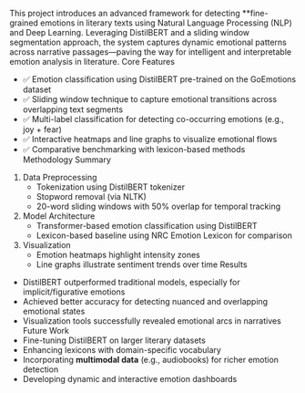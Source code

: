 This project introduces an advanced framework for detecting **fine-grained emotions in literary texts using Natural Language Processing (NLP) and Deep Learning. Leveraging DistilBERT and a sliding window segmentation approach, the system captures dynamic emotional patterns across narrative passages—paving the way for intelligent and interpretable emotion analysis in literature.
Core Features
* ✅ Emotion classification using DistilBERT pre-trained on the GoEmotions dataset
* ✅ Sliding window technique to capture emotional transitions across overlapping text segments
* ✅ Multi-label classification for detecting co-occurring emotions (e.g., joy + fear)
* ✅ Interactive heatmaps and line graphs to visualize emotional flows
* ✅ Comparative benchmarking with lexicon-based methods
Methodology Summary
1. Data Preprocessing
   * Tokenization using DistilBERT tokenizer
   * Stopword removal (via NLTK)
   * 20-word sliding windows with 50% overlap for temporal tracking
2. Model Architecture
   * Transformer-based emotion classification using DistilBERT
   * Lexicon-based baseline using NRC Emotion Lexicon for comparison
3. Visualization
   * Emotion heatmaps highlight intensity zones
   * Line graphs illustrate sentiment trends over time
Results
* DistilBERT outperformed traditional models, especially for implicit/figurative emotions
* Achieved better accuracy for detecting nuanced and overlapping emotional states
* Visualization tools successfully revealed emotional arcs in narratives
 Future Work
* Fine-tuning DistilBERT on larger literary datasets
* Enhancing lexicons with domain-specific vocabulary
* Incorporating **multimodal data** (e.g., audiobooks) for richer emotion detection
* Developing dynamic and interactive emotion dashboards


